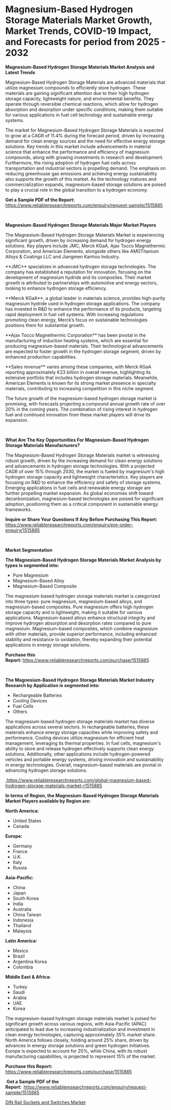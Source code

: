 <p><h1>Magnesium-Based Hydrogen Storage Materials Market Growth, Market Trends, COVID-19 Impact, and Forecasts for period from 2025 - 2032</h1></p><p><strong>Magnesium-Based Hydrogen Storage Materials Market Analysis and Latest Trends</strong></p>
<p><p>Magnesium-Based Hydrogen Storage Materials are advanced materials that utilize magnesium compounds to efficiently store hydrogen. These materials are gaining significant attention due to their high hydrogen storage capacity, lightweight nature, and environmental benefits. They operate through reversible chemical reactions, which allow for hydrogen absorption and desorption under specific conditions, making them suitable for various applications in fuel cell technology and sustainable energy systems.</p><p>The market for Magnesium-Based Hydrogen Storage Materials is expected to grow at a CAGR of 11.4% during the forecast period, driven by increasing demand for clean energy sources and the need for effective energy storage solutions. Key trends in this market include advancements in material science that enhance the performance and efficiency of magnesium compounds, along with growing investments in research and development. Furthermore, the rising adoption of hydrogen fuel cells across transportation and industrial sectors is propelling demand. The emphasis on reducing greenhouse gas emissions and achieving energy sustainability also supports the growth of this market. As the technology matures and commercialization expands, magnesium-based storage solutions are poised to play a crucial role in the global transition to a hydrogen economy.</p></p>
<p><strong>Get a Sample PDF of the Report:&nbsp;</strong> <a href="https://www.reliableresearchreports.com/enquiry/request-sample/1515885?utm_campaign=3210&utm_medium=2&utm_source=Github&utm_content=ia&utm_term=29032025&utm_id=magnesium-based-hydrogen-storage-materials">https://www.reliableresearchreports.com/enquiry/request-sample/1515885</a></p>
<p>&nbsp;</p>
<p><strong>Magnesium-Based Hydrogen Storage Materials Major Market Players</strong></p>
<p><p>The Magnesium-Based Hydrogen Storage Materials Market is experiencing significant growth, driven by increasing demand for hydrogen energy solutions. Key players include JMC, Merck KGaA, Ajax Tocco Magnethermic Corporation, and American Elements, alongside others like AMGTitanium Alloys & Coatings LLC and Jiangmen Kanhoo Industry.</p><p>**JMC** specializes in advanced hydrogen storage technologies. The company has established a reputation for innovation, focusing on the development of magnesium hydride and its composites. Their market growth is attributed to partnerships with automotive and energy sectors, looking to enhance hydrogen storage efficiency.</p><p>**Merck KGaA**, a global leader in materials science, provides high-purity magnesium hydride used in hydrogen storage applications. The company has invested in R&D to enhance the performance of its products, targeting rapid deployment in fuel cell systems. With increasing regulations promoting clean energy, Merck’s focus on sustainable technologies positions them for substantial growth.</p><p>**Ajax Tocco Magnethermic Corporation** has been pivotal in the manufacturing of induction heating systems, which are essential for producing magnesium-based materials. Their technological advancements are expected to foster growth in the hydrogen storage segment, driven by enhanced production capabilities.</p><p>**Sales revenue** varies among these companies, with Merck KGaA reporting approximately €23 billion in overall revenue, highlighting its extensive portfolio that includes hydrogen storage materials. Meanwhile, American Elements is known for its strong market presence in specialty materials, contributing to increasing competition in this niche segment.</p><p>The future growth of the magnesium-based hydrogen storage market is promising, with forecasts projecting a compound annual growth rate of over 20% in the coming years. The combination of rising interest in hydrogen fuel and continued innovation from these market players will drive its expansion.</p></p>
<p>&nbsp;</p>
<p><strong>What Are The Key Opportunities For Magnesium-Based Hydrogen Storage Materials Manufacturers?</strong></p>
<p><p>The Magnesium-Based Hydrogen Storage Materials market is witnessing robust growth, driven by the increasing demand for clean energy solutions and advancements in hydrogen storage technologies. With a projected CAGR of over 15% through 2030, the market is fueled by magnesium's high hydrogen storage capacity and lightweight characteristics. Key players are focusing on R&D to enhance the efficiency and safety of storage systems. Emerging applications in fuel cells and renewable energy storage are further propelling market expansion. As global economies shift toward decarbonization, magnesium-based technologies are poised for significant adoption, positioning them as a critical component in sustainable energy frameworks.</p></p>
<p><strong>Inquire or Share Your Questions If Any Before Purchasing This Report:</strong> <a href="https://www.reliableresearchreports.com/enquiry/pre-order-enquiry/1515885?utm_campaign=3210&utm_medium=2&utm_source=Github&utm_content=ia&utm_term=29032025&utm_id=magnesium-based-hydrogen-storage-materials">https://www.reliableresearchreports.com/enquiry/pre-order-enquiry/1515885</a></p>
<p>&nbsp;</p>
<p><strong>Market Segmentation</strong></p>
<p><strong>The Magnesium-Based Hydrogen Storage Materials Market Analysis by types is segmented into:</strong></p>
<p><ul><li>Pure Magnesium</li><li>Magnesium-Based Alloy</li><li>Magnesium-Based Composite</li></ul></p>
<p><p>The magnesium-based hydrogen storage materials market is categorized into three types: pure magnesium, magnesium-based alloys, and magnesium-based composites. Pure magnesium offers high hydrogen storage capacity and is lightweight, making it suitable for various applications. Magnesium-based alloys enhance structural integrity and improve hydrogen absorption and desorption rates compared to pure magnesium. Magnesium-based composites, which combine magnesium with other materials, provide superior performance, including enhanced stability and resistance to oxidation, thereby expanding their potential applications in energy storage solutions.</p></p>
<p><strong>Purchase this Report:&nbsp;</strong><a href="https://www.reliableresearchreports.com/purchase/1515885?utm_campaign=3210&utm_medium=2&utm_source=Github&utm_content=ia&utm_term=29032025&utm_id=magnesium-based-hydrogen-storage-materials">https://www.reliableresearchreports.com/purchase/1515885</a></p>
<p>&nbsp;</p>
<p><strong>The Magnesium-Based Hydrogen Storage Materials Market Industry Research by Application is segmented into:</strong></p>
<p><ul><li>Rechargeable Batteries</li><li>Cooling Devices</li><li>Fuel Cells</li><li>Others</li></ul></p>
<p><p>The magnesium-based hydrogen storage materials market has diverse applications across several sectors. In rechargeable batteries, these materials enhance energy storage capacities while improving safety and performance. Cooling devices utilize magnesium for efficient heat management, leveraging its thermal properties. In fuel cells, magnesium's ability to store and release hydrogen effectively supports clean energy solutions. Additionally, other applications include hydrogen-powered vehicles and portable energy systems, driving innovation and sustainability in energy technologies. Overall, magnesium-based materials are pivotal in advancing hydrogen storage solutions.</p></p>
<p><a href="https://www.reliableresearchreports.com/global-magnesium-based-hydrogen-storage-materials-market-r1515885?utm_campaign=3210&utm_medium=2&utm_source=Github&utm_content=ia&utm_term=29032025&utm_id=magnesium-based-hydrogen-storage-materials">&nbsp;https://www.reliableresearchreports.com/global-magnesium-based-hydrogen-storage-materials-market-r1515885</a></p>
<p><strong>In terms of Region, the Magnesium-Based Hydrogen Storage Materials Market Players available by Region are:</strong></p>
<p>
    <p> <strong> North America: </strong>
        <ul>
            <li>United States</li>
            <li>Canada</li>
        </ul>
        </p> 
    <p> <strong> Europe: </strong>
        <ul>
            <li>Germany</li>
            <li>France</li>
            <li>U.K.</li>
            <li>Italy</li>
            <li>Russia</li>
        </ul>
        </p> 
    <p> <strong> Asia-Pacific: </strong>
        <ul>
            <li>China</li>
            <li>Japan</li>
            <li>South Korea</li>
            <li>India</li>
            <li>Australia</li>
            <li>China Taiwan</li>
            <li>Indonesia</li>
            <li>Thailand</li>
            <li>Malaysia</li>
        </ul>
        </p> 
    <p> <strong> Latin America: </strong>
        <ul>
            <li>Mexico</li>
            <li>Brazil</li>
            <li>Argentina Korea</li>
            <li>Colombia</li>
        </ul>
        </p> 
    <p> <strong> Middle East & Africa: </strong>
        <ul>
            <li>Turkey</li>
            <li>Saudi</li>
            <li>Arabia</li>
            <li>UAE</li>
            <li>Korea</li>
        </ul>
    </p>
    </p>
<p><p>The magnesium-based hydrogen storage materials market is poised for significant growth across various regions, with Asia-Pacific (APAC) anticipated to lead due to increasing industrialization and investment in clean energy technologies, capturing approximately 35% market share. North America follows closely, holding around 25% share, driven by advances in energy storage solutions and green hydrogen initiatives. Europe is expected to account for 20%, while China, with its robust manufacturing capabilities, is projected to represent 15% of the market.</p></p>
<p><strong>Purchase this Report: </strong><a href="https://www.reliableresearchreports.com/purchase/1515885?utm_campaign=3210&utm_medium=2&utm_source=Github&utm_content=ia&utm_term=29032025&utm_id=magnesium-based-hydrogen-storage-materials">https://www.reliableresearchreports.com/purchase/1515885</a></p>
<p>&nbsp;<strong>Get a Sample PDF of the Report:&nbsp;&nbsp;</strong><a href="https://www.reliableresearchreports.com/enquiry/request-sample/1515885?utm_campaign=3210&utm_medium=2&utm_source=Github&utm_content=ia&utm_term=29032025&utm_id=magnesium-based-hydrogen-storage-materials">https://www.reliableresearchreports.com/enquiry/request-sample/1515885</a></p>
<p><strong></strong></p>
<p><p><a href="https://github.com/lestymbango/Market-Research-Report-List-1/blob/main/din-rail-sockets-and-switches-market.md?utm_campaign=3210&utm_medium=2&utm_source=Github&utm_content=ia&utm_term=29032025&utm_id=magnesium-based-hydrogen-storage-materials">DIN Rail Sockets and Switches Market</a></p></p>